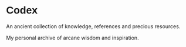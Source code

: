 # <span style="font-family: 'Endor', Arial, sans-serif;">Codex</span>

An ancient collection of knowledge, references and precious resources.

My personal archive of arcane wisdom and inspiration. 